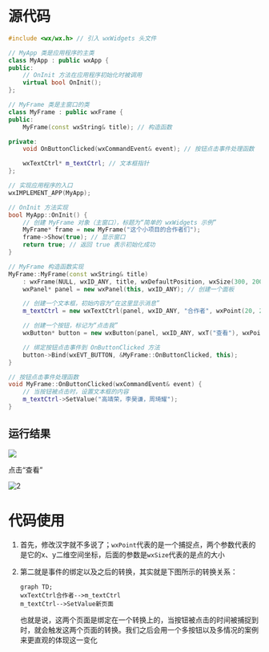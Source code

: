 # 源代码

```c++
#include <wx/wx.h> // 引入 wxWidgets 头文件

// MyApp 类是应用程序的主类
class MyApp : public wxApp {
public:
    // OnInit 方法在应用程序初始化时被调用
    virtual bool OnInit();
};

// MyFrame 类是主窗口的类
class MyFrame : public wxFrame {
public:
    MyFrame(const wxString& title); // 构造函数

private:
    void OnButtonClicked(wxCommandEvent& event); // 按钮点击事件处理函数

    wxTextCtrl* m_textCtrl; // 文本框指针
};

// 实现应用程序的入口
wxIMPLEMENT_APP(MyApp);

// OnInit 方法实现
bool MyApp::OnInit() {
    // 创建 MyFrame 对象（主窗口），标题为“简单的 wxWidgets 示例”
    MyFrame* frame = new MyFrame("这个小项目的合作者们");
    frame->Show(true); // 显示窗口
    return true; // 返回 true 表示初始化成功
}

// MyFrame 构造函数实现
MyFrame::MyFrame(const wxString& title)
    : wxFrame(NULL, wxID_ANY, title, wxDefaultPosition, wxSize(300, 200)) { // 调用基类构造函数
    wxPanel* panel = new wxPanel(this, wxID_ANY); // 创建一个面板

    // 创建一个文本框，初始内容为“在这里显示消息”
    m_textCtrl = new wxTextCtrl(panel, wxID_ANY, "合作者", wxPoint(20, 20), wxSize(240, 25));

    // 创建一个按钮，标记为“点击我”
    wxButton* button = new wxButton(panel, wxID_ANY, wxT("查看"), wxPoint(20, 60));

    // 绑定按钮点击事件到 OnButtonClicked 方法
    button->Bind(wxEVT_BUTTON, &MyFrame::OnButtonClicked, this);
}

// 按钮点击事件处理函数
void MyFrame::OnButtonClicked(wxCommandEvent& event) {
    // 当按钮被点击时，设置文本框的内容
    m_textCtrl->SetValue("高靖荣，李昊谦，周琦耀");
}
```

## 运行结果

![](https://github.com/hock1024always/EDA-Program/blob/main/%E6%8C%89%E9%92%AE/Picture/%E5%B0%8F%E6%A1%86%E6%A1%86/1.png)

点击“查看”

![2](https://github.com/hock1024always/EDA-Program/blob/main/%E6%8C%89%E9%92%AE/Picture/%E5%B0%8F%E6%A1%86%E6%A1%86/2.png)

# 代码使用

1. 首先，修改汉字就不多说了；```wxPoint```代表的是一个捕捉点，两个参数代表的是它的x、y二维空间坐标，后面的参数是```wxSize```代表的是点的大小

2. 第二就是事件的绑定以及之后的转换，其实就是下图所示的转换关系：

   ```mermaid
   graph TD;
   wxTextCtrl合作者-->m_textCtrl
   m_textCtrl-->SetValue新页面
   ```

   也就是说，这两个页面是绑定在一个转换上的，当按钮被点击的时间被捕捉到时，就会触发这两个页面的转换。我们之后会用一个多按钮以及多情况的案例来更直观的体现这一变化
